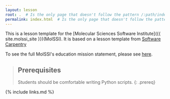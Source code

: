 ```yaml
---
layout: lesson
root: .  # Is the only page that doesn't follow the pattern /:path/index.html
permalink: index.html  # Is the only page that doesn't follow the pattern /:path/index.html
---
```

This is a lesson template for the [Molecular Sciences Software Institute]({{ site.molssi_site }})(MolSSI). It is based on a lesson template from [Software Carpentry](https://www.software-carpentry.org)

 To see the full MolSSI's education mission statement, please see
[here](http://molssi.org/education/education-mission-statement/).

> ## Prerequisites
>
> Students should be comfortable writing Python scripts.
{: .prereq}

{% include links.md %}
